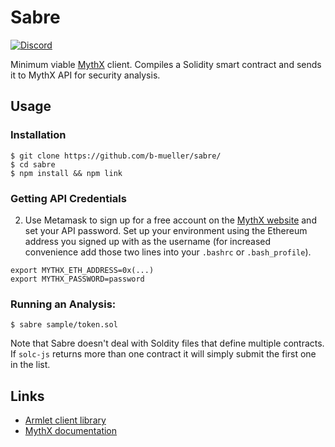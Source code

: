# Sabre
[![Discord](https://img.shields.io/discord/481002907366588416.svg)](https://discord.gg/E3YrVtG)

Minimum viable [MythX](https://mythx.io) client. Compiles a Solidity smart contract and sends it to MythX API for security analysis.

## Usage

### Installation

```
$ git clone https://github.com/b-mueller/sabre/
$ cd sabre
$ npm install && npm link
```

### Getting API Credentials

2. Use Metamask to sign up for a free account on the [MythX website](https://mythx.io) and set your API password. Set up your environment using the Ethereum address you signed up with as the username (for increased convenience add those two lines into your `.bashrc` or `.bash_profile`).

```
export MYTHX_ETH_ADDRESS=0x(...)
export MYTHX_PASSWORD=password
```

### Running an Analysis:

```
$ sabre sample/token.sol

```

Note that Sabre doesn't deal with Soldity files that define multiple contracts. If `solc-js` returns more than one contract it will simply submit the first one in the list.

## Links

- [Armlet client library](https://github.com/ConsenSys/armlet)
- [MythX documentation](https://docs.mythx.io/en/latest/)
